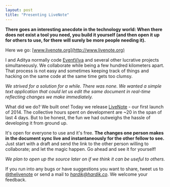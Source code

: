 ```yaml
---
layout: post
title: "Presenting LiveNote"
---
```


**There goes an interesting anecdote in the technology world: When there does not exist a tool you need, you build it yourself (and then open it up for others to use, for there will surely be more people needing it).**

Here we go: [www.livenote.org](http://www.livenote.org)

I and Aditya normally code [EventViva](http://eventviva.com) and several other lucrative projects simultaneously. We collaborate while being a few hundred kilometers apart. That process is not easy and sometimes keeping track of things and hacking on the same code at the same time gets too clumsy.

*We strived for a solution for a while. There was none. We wanted a simple text application that could let us edit the same document in real-time reflecting changes we make immediately.*

What did we do? We built one! Today we release [LiveNote](http://www.livenote.org) - our first launch of 2014. The collective hours spent on development are ~20 in the span of last 4 days. But to be honest, the fun we had outweighs the hassle of developing it from ground up.

It's open for everyone to use and it's free. **The changes one person makes in the document sync live and instantaneously for the other fellow to see.** Just start with a draft and send the link to the other person willing to collaborate; and let the magic happen. Go ahead and see it for yourself!

*We plan to open up the source later on if we think it can be useful to others.*

If you run into any bugs or have suggestions you want to share, tweet us to [@thelivenote](http://twitter.com/thelivenote) or send a mail to *hardik@hardik.co*. We welcome your feedback.